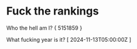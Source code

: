 # Fuck the rankings

Who the hell am I?
{ 5151859 }

What fucking year is it?
[ 2024-11-13T05:00:00Z ]
